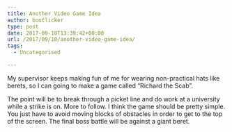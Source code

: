 ```yaml
---
title: Another Video Game Idea
author: bootlicker
type: post
date: 2017-09-10T13:39:42+00:00
url: /2017/09/10/another-video-game-idea/
tags:
  - Uncategorised

---
```

My supervisor keeps making fun of me for wearing non-practical hats like berets, so I can going to make a game called &#8220;Richard the Scab&#8221;.

The point will be to break through a picket line and do work at a university while a strike is on. More to follow. I think the game should be pretty simple. You just have to avoid moving blocks of obstacles in order to get to the top of the screen. The final boss battle will be against a giant beret.
